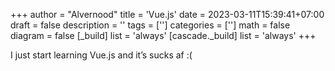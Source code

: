+++
author = "Alvernood"
title = 'Vue.js'
date = 2023-03-11T15:39:41+07:00
draft = false
description = ''
tags = ['']
categories = ['']
math = false
diagram = false
[_build]
list = 'always'
[cascade._build]
list = 'always'
+++

I just start learning Vue.js and it’s sucks af :(

